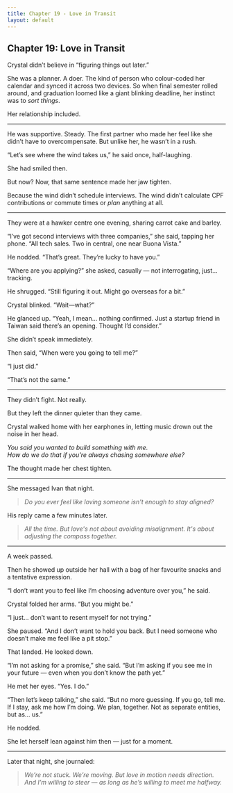 ```yaml
---
title: Chapter 19 - Love in Transit
layout: default
---
```


## Chapter 19: Love in Transit

Crystal didn’t believe in “figuring things out later.”

She was a planner. A doer. The kind of person who colour-coded her calendar and synced it across two devices. So when final semester rolled around, and graduation loomed like a giant blinking deadline, her instinct was to *sort things*.

Her relationship included.

---

He was supportive. Steady. The first partner who made her feel like she didn’t have to overcompensate. But unlike her, he wasn’t in a rush.

“Let’s see where the wind takes us,” he said once, half-laughing.

She had smiled then.

But now? Now, that same sentence made her jaw tighten.

Because the wind didn’t schedule interviews. The wind didn’t calculate CPF contributions or commute times or *plan* anything at all.

---

They were at a hawker centre one evening, sharing carrot cake and barley.

“I’ve got second interviews with three companies,” she said, tapping her phone. “All tech sales. Two in central, one near Buona Vista.”

He nodded. “That’s great. They’re lucky to have you.”

“Where are you applying?” she asked, casually — not interrogating, just... tracking.

He shrugged. “Still figuring it out. Might go overseas for a bit.”

Crystal blinked. “Wait—what?”

He glanced up. “Yeah, I mean… nothing confirmed. Just a startup friend in Taiwan said there’s an opening. Thought I’d consider.”

She didn’t speak immediately.

Then said, “When were you going to tell me?”

“I just did.”

“That’s not the same.”

---

They didn’t fight. Not really.

But they left the dinner quieter than they came.

Crystal walked home with her earphones in, letting music drown out the noise in her head.

*You said you wanted to build something with me.*  
*How do we do that if you’re always chasing somewhere else?*

The thought made her chest tighten.

---

She messaged Ivan that night.

> *Do you ever feel like loving someone isn't enough to stay aligned?*

His reply came a few minutes later.

> *All the time. But love's not about avoiding misalignment. It's about adjusting the compass together.*

---

A week passed.

Then he showed up outside her hall with a bag of her favourite snacks and a tentative expression.

“I don’t want you to feel like I’m choosing adventure over you,” he said.

Crystal folded her arms. “But you might be.”

“I just... don’t want to resent myself for not trying.”

She paused. “And I don’t want to hold you back. But I need someone who doesn’t make me feel like a pit stop.”

That landed. He looked down.

“I’m not asking for a promise,” she said. “But I’m asking if you see me in your future — even when you don’t know the path yet.”

He met her eyes. “Yes. I do.”

“Then let’s keep talking,” she said. “But no more guessing. If you go, tell me. If I stay, ask me how I’m doing. We plan, together. Not as separate entities, but as... us.”

He nodded.

She let herself lean against him then — just for a moment.

---

Later that night, she journaled:

> *We’re not stuck. We’re moving. But love in motion needs direction. And I’m willing to steer — as long as he’s willing to meet me halfway.*
